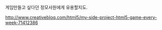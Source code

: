 게임만들고 싶다던 정모사원에게 유용할지도.

http://www.creativebloq.com/html5/my-side-project-html5-game-every-week-71412386